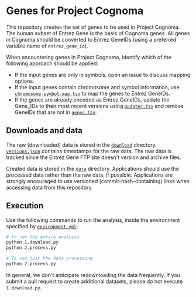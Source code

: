 # Genes for Project Cognoma

This repository creates the set of genes to be used in Project Cognoma. The human subset of Entrez Gene is the basis of Cognoma genes. All genes in Cognoma should be converted to Entrez GeneIDs (using a preferred variable name of `entrez_gene_id`).

When encountering genes in Project Cognoma, identify which of the following approach should be applied:

+ If the input genes are only in symbols, open an issue to discuss mapping options.
+ If the input genes contain chromosome and symbol information, use [`chromosome-symbol-map.tsv`](data/chromosome-symbol-map.tsv) to map the genes to Entrez GeneIDs.
+ If the genes are already encoded as Entrez GeneIDs, update the Gene_IDs to their most recent versions using [`updater.tsv`](data/updater.tsv) and remove GeneIDs that are not in [`genes.tsv`](data/genes.tsv).

## Downloads and data

The raw (downloaded) data is stored in the [`download`](download) directory. [`versions.json`](donwload/versions.json) contains timestamps for the raw data. The raw data is tracked since the Entrez Gene FTP site doesn't version and archive files.

Created data is stored in the [`data`](data) directory. Applications should use the processed data rather than the raw data, if possible. Applications are strongly encouraged to use versioned (commit-hash-containing) links when accessing data from this repository.

## Execution

Use the following commands to run the analysis, inside the environment specified by [`environment.yml`](environment.yml):

```sh
# To run the entire analysis
python 1.download.py
python 2.process.py

# To run just the data processing
python 2.process.py
```

In general, we don't anticipate redownloading the data frequently. If you submit a pull request to create additional datasets, please do not execute `1.download.py`.
